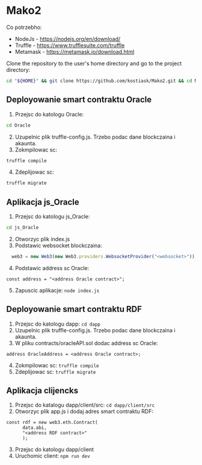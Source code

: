 # Mako2

Co potrzebho:
 * NodeJs - https://nodejs.org/en/download/
 * Truffle - https://www.trufflesuite.com/truffle
 * Metamask - https://metamask.io/download.html

Clone the repository to the user's home directory and go to the project directory:
```bash
cd "${HOME}" && git clone https://github.com/kostiask/Mako2.git && cd Mako2
```

## Deployowanie smart contraktu Oracle
1. Przejsc do katologu Oracle: 
```bash
cd Oracle
```
2. Uzupelnic plik truffle-config.js. Trzebo podac dane blockczaina i akaunta.
3. Zokmpilowac sc: 
```bash
truffle compile
```
4. Zdeplijowac sc: 
```bash
truffle migrate
```

## Aplikacja js_Oracle
1. Przejsc do katologu js_Oracle: 
```bash
cd js_Oracle
```
2. Otworzyc plik index.js
3. Podstawic websocket blockczaina: 
```js
  web3 = new Web3(new Web3.providers.WebsocketProvider("<websocket>"));
```
4. Podstawic address sc Oracle:
```
const address = "<address Oracle contract>";
```
5. Zapuscic aplikacje: 
```node index.js```

## Deployowanie smart contraktu RDF
1. Przejsc do katologu dapp:
```cd dapp```
2. Uzupelnic plik truffle-config.js. Trzebo podac dane blockczaina i akaunta.
3. W pliku contracts/oracleAPI.sol dodac address sc Oracle:
```
address OracleAddress = <address Oracle contract>;
```
4. Zokmpilowac sc: 
```truffle compile```
5. Zdeplijowac sc: 
```truffle migrate```

## Aplikacja clijencks
1. Przejsc do katalogu dapp/client/src: ```cd dapp/client/src```
2. Otworzyc plik app.js i dodaj adres smart contraktu RDF:
```
const rdf = new web3.eth.Contract(
      data.abi,
      "<address RDF contract>"
      );
```
3. Przejsc do katologu dapp/client
4. Uruchomic client: 
```npm run dev```

